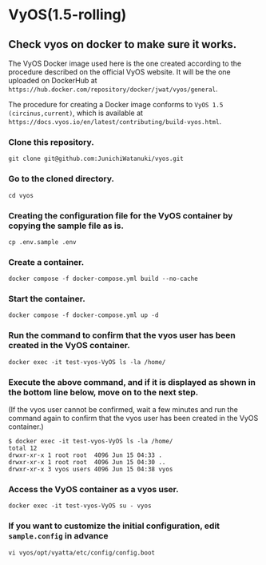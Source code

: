 # VyOS(1.5-rolling)

## Check vyos on docker to make sure it works.
The VyOS Docker image used here is the one created according to the procedure described on the official VyOS website.
It will be the one uploaded on DockerHub at `https://hub.docker.com/repository/docker/jwat/vyos/general`.

The procedure for creating a Docker image conforms to `VyOS 1.5 (circinus,current)`, which is available at `https://docs.vyos.io/en/latest/contributing/build-vyos.html`.

### Clone this repository.

```
git clone git@github.com:JunichiWatanuki/vyos.git
```

### Go to the cloned directory.

```
cd vyos
```

### Creating the configuration file for the VyOS container by copying the sample file as is.

```
cp .env.sample .env
```

### Create a container.

```
docker compose -f docker-compose.yml build --no-cache
```

### Start the container.

```
docker compose -f docker-compose.yml up -d
```

### Run the command to confirm that the vyos user has been created in the VyOS container.

```
docker exec -it test-vyos-VyOS ls -la /home/
```

### Execute the above command, and if it is displayed as shown in the bottom line below, move on to the next step.
(If the vyos user cannot be confirmed, wait a few minutes and run the command again to confirm that the vyos user has been created in the VyOS container.)

```
$ docker exec -it test-vyos-VyOS ls -la /home/
total 12
drwxr-xr-x 1 root root  4096 Jun 15 04:33 .
drwxr-xr-x 1 root root  4096 Jun 15 04:30 ..
drwxr-xr-x 3 vyos users 4096 Jun 15 04:38 vyos
```

### Access the VyOS container as a vyos user.

```
docker exec -it test-vyos-VyOS su - vyos
```

### If you want to customize the initial configuration, edit `sample.config` in advance

```
vi vyos/opt/vyatta/etc/config/config.boot
```
